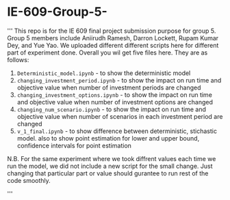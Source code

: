 # IE-609-Group-5-
''' This repo is for the IE 609 final project submission purpose for group 5. Group 5 members include Aniirudh Ramesh, Darron Lockett, Rupam Kumar Dey, and Yue Yao. We uploaded different different scripts here for different part of experiment done. 
Overall you wil get five files here. They are as follows:
1. `Deterministic_model.ipynb` - to show the deterministic model 
2. `changing_investment_period.ipynb` - to show the impact on run time and objective value when number of investment periods are changed
3. `changing_investment_options.ipynb` - to show the impact on run time and objective value when number of investment options are changed
4. `changing_num_scenario.ipynb` - to show the impact on run time and objective value when number of scenarios in each investment period are changed
5. `v_1_final.ipynb` - to show difference between deterministic, stichastic model. also to show point estimation for lower 
and upper bound, confidence intervals for point estimation

N.B. For the same experiment where we took diffrent values each time we run the model, we did not include a new script for the small change. Just changing that particular part or value should gurantee to run rest of the code smoothly. 

'''
